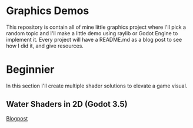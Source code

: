 # Graphics Demos
This repository is contain all of mine little graphics project where I'll pick a random topic and I'll make a little demo using raylib or Godot Engine to implement it. Every project will have a README.md as a blog post to see how I did it, and give resources.

# Beginnier
In this section I'll create multiple shader solutions to elevate a game visual.

<h2>Water Shaders in 2D (Godot 3.5)</h2>
<a href="01 Water Shader (Godot 3.5)/README.md">Blogpost</a>
